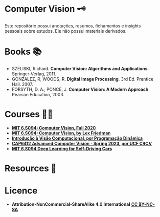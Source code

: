 # Computer Vision 🗝️
Este repositório possui anotações, resumos, fichamentos e insights pessoais sobre estudos. Ele não possui materiais derivados.

# Books 📚
- SZELISKI, Richard. **Computer Vision: Algorithms and Applications**. Springer-Verlag, 2011.
- GONZALEZ, R; WOODS, R. **Digital Image Processing**. 3rd Ed. Prentice Hall. 2007.
- FORSYTH, D. A.; PONCE, J. **Computer Vision: A Modern Approach**. Pearson Education, 2003.
  
# Courses 🧑‍💻
- [**MIT 6.S094: Computer Vision, Fall 2020**](https://www.youtube.com/playlist?list=PLUl4u3cNGP63pfpS1gV5P9tDxxL_e4W8O)
- [**MIT 6.S094: Computer Vision, by Lex Friedman**](https://www.youtube.com/playlist?list=PLP83eeyqwmVR7gsJyZ0WZby7bYZ0yLpZ8)
- [**Introdução à Visão Computacional, por Programação Dinâmica**](https://www.youtube.com/playlist?list=PL5TJqBvpXQv729nb3vdeP4E87hLark5q9)
- [**CAP6412 Advanced Computer Vision - Spring 2023, por UCF CRCV**](https://www.youtube.com/playlist?list=PLd3hlSJsX_In7qup928HaHmilugBGctuF)
- [**MIT 6.S094 Deep Learning for Self-Driving Cars**](https://www.youtube.com/playlist?list=PLySBLw24w-LND7M-cmtmJQ4YOgFt17JP8)

# Resources 🧰

# Licence
- **Attribution-NonCommercial-ShareAlike 4.0 International** [**CC BY-NC-SA**](https://github.com/k3ybladewielder/computer_vision/blob/main/LICENSE)
